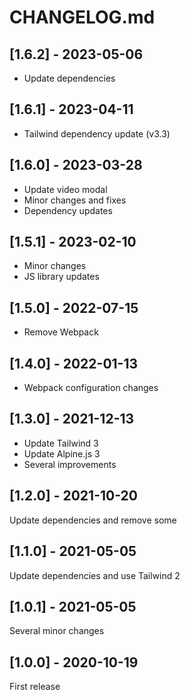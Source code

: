 # CHANGELOG.md

## [1.6.2] - 2023-05-06

- Update dependencies

## [1.6.1] - 2023-04-11

- Tailwind dependency update (v3.3)

## [1.6.0] - 2023-03-28

- Update video modal
- Minor changes and fixes
- Dependency updates

## [1.5.1] - 2023-02-10

- Minor changes
- JS library updates

## [1.5.0] - 2022-07-15

- Remove Webpack

## [1.4.0] - 2022-01-13

- Webpack configuration changes

## [1.3.0] - 2021-12-13

- Update Tailwind 3
- Update Alpine.js 3
- Several improvements

## [1.2.0] - 2021-10-20

Update dependencies and remove some

## [1.1.0] - 2021-05-05

Update dependencies and use Tailwind 2

## [1.0.1] - 2021-05-05

Several minor changes

## [1.0.0] - 2020-10-19

First release
